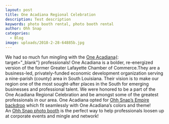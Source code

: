 ```yaml
---
layout: post
title: One Acadiana Regional Celebration
description: Test description
keywords: photo booth rental, photo booth rental
author: Ohh Snap
categories:
  - Blog
image: uploads/2018-2-28-64885b.jpg
---
```

We had so much fun mingling with the&nbsp;[One Acadiana](https://oneacadiana.org/){: target="_blank"}&nbsp;professionals\! One Acadiana is a bolder, re-energized version of the former Greater Lafayette Chamber of Commerce.They are a business-led, privately-funded economic development organization serving a nine-parish (county) area in South Louisiana. Their vision is to make our region one of the most sought-after places in the South for emerging businesses and professional talent. We were honored to be a part of the One Acadiana Regional Celebration and be amongst some of the greatest professionals in our area. One Acadiana opted for&nbsp;[Ohh Snap’s Empire backdrop](https://ohhsnapbooth.com/photo-booth-and-photography-backdrops.html)&nbsp;which fit seamlessly with One Acadiana’s colors and theme\! An&nbsp;[Ohh Snap photo booth](https://ohhsnapbooth.com/ohh-snap-photo-booth.html)&nbsp;is the perfect way to help professionals loosen up at corporate events and mingle and network\!